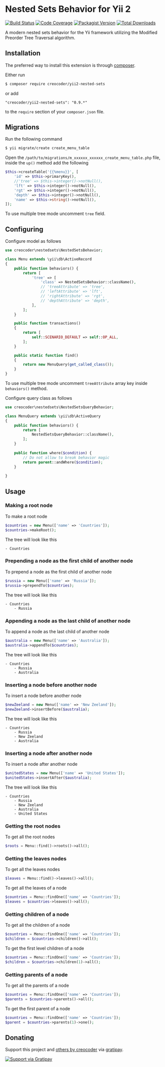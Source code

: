 # Nested Sets Behavior for Yii 2

[![Build Status](https://img.shields.io/travis/creocoder/yii2-nested-sets/master.svg?style=flat-square)](https://travis-ci.org/creocoder/yii2-nested-sets)
[![Code Coverage](https://img.shields.io/scrutinizer/coverage/g/creocoder/yii2-nested-sets/master.svg?style=flat-square)](https://scrutinizer-ci.com/g/creocoder/yii2-nested-sets/?branch=master)
[![Packagist Version](https://img.shields.io/packagist/v/creocoder/yii2-nested-sets.svg?style=flat-square)](https://packagist.org/packages/creocoder/yii2-nested-sets)
[![Total Downloads](https://img.shields.io/packagist/dt/creocoder/yii2-nested-sets.svg?style=flat-square)](https://packagist.org/packages/creocoder/yii2-nested-sets)

A modern nested sets behavior for the Yii framework utilizing the Modified Preorder Tree Traversal algorithm.

## Installation

The preferred way to install this extension is through [composer](http://getcomposer.org/download/).

Either run

```bash
$ composer require creocoder/yii2-nested-sets
```

or add

```
"creocoder/yii2-nested-sets": "0.9.*"
```

to the `require` section of your `composer.json` file.

## Migrations

Run the following command

```bash
$ yii migrate/create create_menu_table
```

Open the `/path/to/migrations/m_xxxxxx_xxxxxx_create_menu_table.php` file,
inside the `up()` method add the following

```php
$this->createTable('{{%menu}}', [
    'id' => $this->primaryKey(),
    //'tree' => $this->integer()->notNull(),
    'lft' => $this->integer()->notNull(),
    'rgt' => $this->integer()->notNull(),
    'depth' => $this->integer()->notNull(),
    'name' => $this->string()->notNull(),
]);
```

To use multiple tree mode uncomment `tree` field.

## Configuring

Configure model as follows

```php
use creocoder\nestedsets\NestedSetsBehavior;

class Menu extends \yii\db\ActiveRecord
{
    public function behaviors() {
        return [
            'tree' => [
                'class' => NestedSetsBehavior::className(),
                // 'treeAttribute' => 'tree',
                // 'leftAttribute' => 'lft',
                // 'rightAttribute' => 'rgt',
                // 'depthAttribute' => 'depth',
            ],
        ];
    }

    public function transactions()
    {
        return [
            self::SCENARIO_DEFAULT => self::OP_ALL,
        ];
    }

    public static function find()
    {
        return new MenuQuery(get_called_class());
    }
}
```

To use multiple tree mode uncomment `treeAttribute` array key inside `behaviors()` method.

Configure query class as follows

```php
use creocoder\nestedsets\NestedSetsQueryBehavior;

class MenuQuery extends \yii\db\ActiveQuery
{
    public function behaviors() {
        return [
            NestedSetsQueryBehavior::className(),
        ];
    }
    
    public function where($condition) {
        // Do not allow to break behavior magic
        return parent::andWhere($condition);
    }
    
}
```

## Usage

### Making a root node

To make a root node

```php
$countries = new Menu(['name' => 'Countries']);
$countries->makeRoot();
```

The tree will look like this

```
- Countries
```

### Prepending a node as the first child of another node

To prepend a node as the first child of another node

```php
$russia = new Menu(['name' => 'Russia']);
$russia->prependTo($countries);
```

The tree will look like this

```
- Countries
    - Russia
```

### Appending a node as the last child of another node

To append a node as the last child of another node

```php
$australia = new Menu(['name' => 'Australia']);
$australia->appendTo($countries);
```

The tree will look like this

```
- Countries
    - Russia
    - Australia
```

### Inserting a node before another node

To insert a node before another node

```php
$newZeeland = new Menu(['name' => 'New Zeeland']);
$newZeeland->insertBefore($australia);
```

The tree will look like this

```
- Countries
    - Russia
    - New Zeeland
    - Australia
```

### Inserting a node after another node

To insert a node after another node

```php
$unitedStates = new Menu(['name' => 'United States']);
$unitedStates->insertAfter($australia);
```

The tree will look like this
```
- Countries
    - Russia
    - New Zeeland
    - Australia
    - United States
```

### Getting the root nodes

To get all the root nodes

```php
$roots = Menu::find()->roots()->all();
```

### Getting the leaves nodes

To get all the leaves nodes

```php
$leaves = Menu::find()->leaves()->all();
```

To get all the leaves of a node

```php
$countries = Menu::findOne(['name' => 'Countries']);
$leaves = $countries->leaves()->all();
```

### Getting children of a node

To get all the children of a node

```php
$countries = Menu::findOne(['name' => 'Countries']);
$children = $countries->children()->all();
```

To get the first level children of a node

```php
$countries = Menu::findOne(['name' => 'Countries']);
$children = $countries->children(1)->all();
```

### Getting parents of a node

To get all the parents of a node

```php
$countries = Menu::findOne(['name' => 'Countries']);
$parents = $countries->parents()->all();
```

To get the first parent of a node

```php
$countries = Menu::findOne(['name' => 'Countries']);
$parent = $countries->parents(1)->one();
```

## Donating

Support this project and [others by creocoder](https://gratipay.com/creocoder/) via [gratipay](https://gratipay.com/creocoder/).

[![Support via Gratipay](https://cdn.rawgit.com/gratipay/gratipay-badge/2.3.0/dist/gratipay.svg)](https://gratipay.com/creocoder/)
